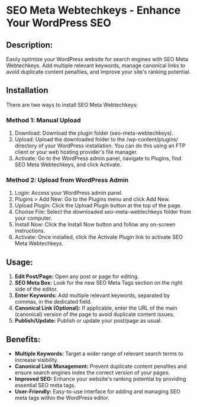 # SEO Meta Webtechkeys - Enhance Your WordPress SEO

## Description:
Easily optimize your WordPress website for search engines with SEO Meta Webtechkeys. Add multiple relevant keywords, manage canonical links to avoid duplicate content penalties, and improve your site's ranking potential.

## Installation
There are two ways to install SEO Meta Webtechkeys:

### Method 1: Manual Upload

1. Download: Download the plugin folder (seo-meta-webtechkeys).
2. Upload: Upload the downloaded folder to the /wp-content/plugins/ directory of your WordPress installation. You can do this using an FTP client or your web hosting provider's file manager.
3. Activate: Go to the WordPress admin panel, navigate to Plugins, find SEO Meta Webtechkeys, and click Activate.

### Method 2: Upload from WordPress Admin

1. Login: Access your WordPress admin panel.
2. Plugins > Add New: Go to the Plugins menu and click Add New.
3. Upload Plugin: Click the Upload Plugin button at the top of the page.
4. Choose File: Select the downloaded seo-meta-webtechkeys folder from your computer.
5. Install Now: Click the Install Now button and follow any on-screen instructions.
6. Activate: Once installed, click the Activate Plugin link to activate SEO Meta Webtechkeys.

## Usage:

1. **Edit Post/Page:** Open any post or page for editing.
2. **SEO Meta Box:** Look for the new SEO Meta Tags section on the right side of the editor.
3. **Enter Keywords:** Add multiple relevant keywords, separated by commas, in the dedicated field.
4. **Canonical Link (Optional):** If applicable, enter the URL of the main  (canonical) version of the page to avoid duplicate content issues.
5. **Publish/Update:** Publish or update your post/page as usual.

## Benefits:

* **Multiple Keywords:** Target a wider range of relevant search terms to increase visibility.
* **Canonical Link Management:** Prevent duplicate content penalties and ensure search engines index the correct version of your pages.
* **Improved SEO:** Enhance your website's ranking potential by providing essential SEO meta tags.
* **User-Friendly:** Easy-to-use interface for adding and managing SEO meta tags within the WordPress editor.